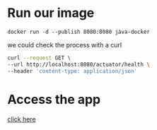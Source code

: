 # Run our image 

    docker run -d --publish 8080:8080 java-docker

we could check the process with a curl

```bash
curl --request GET \
--url http://localhost:8080/actuator/health \
--header 'content-type: application/json'
```

# Access the app

[click here]({{TRAFFIC_HOST1_8080}})